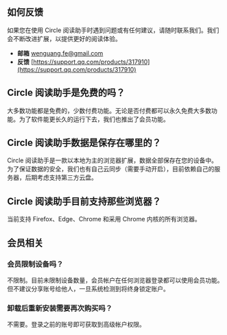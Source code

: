 如何反馈
----

如果您在使用 Circle 阅读助手时遇到问题或有任何建议，请随时联系我们。我们会不断改进扩展，以提供更好的阅读体验。

*   **邮箱** [wenguang.fe@gmail.com](mailto:wenguang.fe@gmail.com)
*   **反馈** [https://support.qq.com/products/317910](https://support.qq.com/products/317910)

Circle 阅读助手是免费的吗？
-----------------

大多数功能都是免费的，少数付费功能。无论是否付费都可以永久免费大多数功能。为了软件能更长久的运行下去，我们也推出了会员功能。

Circle 阅读助手数据是保存在哪里的？
---------------------

Circle 阅读助手是一款以本地为主的浏览器扩展，数据全部保存在您的设备中。为了保证数据的安全，我们也有自己云同步（需要手动开启），目前依赖自己的服务器，后期考虑支持第三方云盘。

Circle 阅读助手目前支持那些浏览器？
---------------------

当前支持 Firefox、Edge、Chrome 和采用 Chrome 内核的所有浏览器。

会员相关
----

### 会员限制设备吗？

不限制。目前未限制设备数量，会员帐户在任何浏览器登录都可以使用会员功能。但不建议分享账号给他人，一旦系统检测到将终身锁定账户。

### 卸载后重新安装需要再次购买吗？

不需要。登录之前的账号即可获取到高级帐户权限。